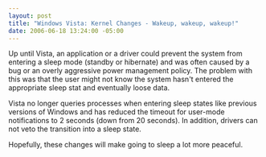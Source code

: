 ```yaml
---
layout: post
title: "Windows Vista: Kernel Changes - Wakeup, wakeup, wakeup!"
date: 2006-06-18 13:24:00 -05:00
---
```


Up until Vista, an application or a driver could prevent the system from entering a sleep mode (standby or hibernate) and was often caused by a bug or an overly aggressive power management policy. The problem with this was that the user might not know the system hasn't entered the appropriate sleep stat and eventually loose data.

Vista no longer queries processes when entering sleep states like previous versions of Windows and has reduced the timeout for user-mode notifications to 2 seconds (down from 20 seconds). In addition, drivers can not veto the transition into a sleep state.

Hopefully, these changes will make going to sleep a lot more peaceful.

